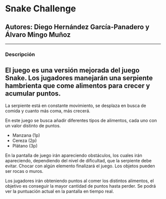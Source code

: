 #  Snake Challenge
##  Autores: Diego Hernández García-Panadero y Álvaro Mingo Muñoz
_________________________________________________________________

###  Descripción
El juego es una versión mejorada del juego Snake. Los jugadores manejarán una
serpiente hambrienta que come alimentos para crecer y acumular puntos.
-
La serpiente está en constante movimiento, se desplaza en busca de comida y cuanto
más coma, más crecerá.

En este juego se busca añadir diferentes tipos de alimentos, cada uno con un valor
distinto de puntos.
- Manzana (1p)
- Cereza (2p)
- Plátano (3p)


En la pantalla de juego irán apareciendo obstáculos, los cuales irán apareciendo,
dependiendo del nivel de dificultad, que la serpiente debe evitar. Chocar con algún
elemento finalizará el juego. Los objetos pueden ser rocas o muros.

Los jugadores irán obteniendo puntos al comer los distintos alimentos, el objetivo es
conseguir la mayor cantidad de puntos hasta perder. Se podrá ver la puntuación actual
en la pantalla en tiempo real.

#### 
